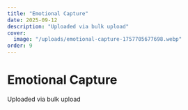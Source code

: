 ```yaml
---
title: "Emotional Capture"
date: 2025-09-12
description: "Uploaded via bulk upload"
cover:
  image: "/uploads/emotional-capture-1757705677698.webp"
order: 9
---
```


# Emotional Capture

Uploaded via bulk upload